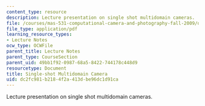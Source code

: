 ```yaml
---
content_type: resource
description: Lecture presentation on single shot multidomain cameras.
file: /courses/mas-531-computational-camera-and-photography-fall-2009/dc2fc981b2184f2a413dbe96dc1d91ca_MITMAS_531F09_lec03_2.pdf
file_type: application/pdf
learning_resource_types:
- Lecture Notes
ocw_type: OCWFile
parent_title: Lecture Notes
parent_type: CourseSection
parent_uid: 49bb1f92-0987-68a5-8422-744178c448d9
resourcetype: Document
title: Single-shot Multidomain Camera
uid: dc2fc981-b218-4f2a-413d-be96dc1d91ca
---
```

Lecture presentation on single shot multidomain cameras.